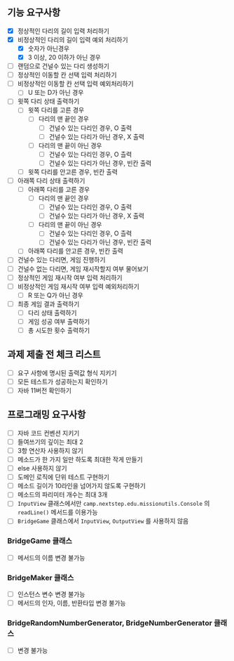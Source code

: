 ## 기능 요구사항

- [x] 정상적인 다리의 길이 입력 처리하기
- [x] 비정상적인 다리의 길이 입력 예외 처리하기
    - [x] 숫자가 아닌경우
    - [x] 3 이상, 20 이하가 아닌 경우
- [ ] 랜덤으로 건널수 있는 다리 생성하기
- [ ] 정상적인 이동할 칸 선택 입력 처리하기
- [ ] 비정상적인 이동할 칸 선택 입력 예외처리하기
    - [ ] U 또는 D가 아닌 경우
- [ ] 윗쪽 다리 상태 출력하기
    - [ ] 윗쪽 다리를 고른 경우
        - [ ] 다리의 맨 끝인 경우
            - [ ] 건널수 있는 다리인 경우, O 출력
            - [ ] 건널수 있는 다리가 아닌 경우, X 출력
        - [ ] 다리의 맨 끝이 아닌 경우
            - [ ] 건널수 있는 다리인 경우, O 츨력
            - [ ] 건널수 있는 다리가 아닌 경우, 빈칸 출력
    - [ ] 윗쪽 다리를 안고른 경우, 빈칸 출력
- [ ] 아래쪽 다리 상태 출력하기
    - [ ] 아래쪽 다리를 고른 경우
        - [ ] 다리의 맨 끝인 경우
            - [ ] 건널수 있는 다리인 경우, O 출력
            - [ ] 건널수 있는 다리가 아닌 경우, X 출력
        - [ ] 다리의 맨 끝이 아닌 경우
            - [ ] 건널수 있는 다리인 경우, O 츨력
            - [ ] 건널수 있는 다리가 아닌 경우, 빈칸 출력
    - [ ] 아래쪽 다리를 안고른 경우, 빈칸 출력
- [ ] 건널수 있는 다리면, 게임 진행하기
- [ ] 건널수 없는 다리면, 게임 재시작할지 여부 물어보기
- [ ] 정상적인 게임 재시작 여부 입력 처리하기
- [ ] 비정상적인 게임 재시작 여부 입력 예외처리하기
    - [ ] R 또는 Q가 아닌 경우
- [ ] 최종 게임 결과 출력하기
    - [ ] 다리 상태 출력하기
    - [ ] 게임 성공 여부 출력하기
    - [ ] 총 시도한 횟수 출력하기

## 과제 제출 전 체크 리스트

- [ ] 요구 사항에 명시된 출력값 형식 지키기
- [ ] 모든 테스트가 성공하는지 확인하기
- [ ] 자바 11버전 확인하기

## 프로그래밍 요구사항

- [ ] 자바 코드 컨벤션 지키기
- [ ] 들여쓰기의 깊이는 최대 2
- [ ] 3항 연산자 사용하지 않기
- [ ] 메소드가 한 가지 일만 하도록 최대한 작게 만들기
- [ ] else 사용하지 않기
- [ ] 도메인 로직에 단위 테스트 구현하기
- [ ] 메소드 길이가 10라인을 넘어가지 않도록 구현하기
- [ ] 메소드의 파리미터 개수는 최대 3개
- [ ] `InputView` 클래스에서만 `camp.nextstep.edu.missionutils.Console` 의 `readLine()` 메서드를 이용가능
- [ ] `BridgeGame` 클래스에서 `InputView`, `OutputView` 를 사용하지 않음

### BridgeGame 클래스

- [ ] 메서드의 이름 변경 불가능

### BridgeMaker 클래스

- [ ] 인스턴스 변수 변경 불가능
- [ ] 메서드의 인자, 이름, 반환타입 변경 불가능

### BridgeRandomNumberGenerator, BridgeNumberGenerator 클래스

- [ ] 변경 불가능

